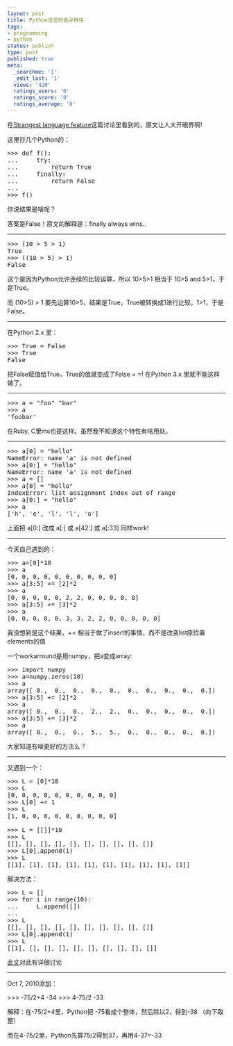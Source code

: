 ```yaml
---
layout: post
title: Python语言的诡异特性
tags:
- programming
- python
status: publish
type: post
published: true
meta:
  _searchme: '1'
  _edit_last: '1'
  views: '420'
  ratings_users: '0'
  ratings_score: '0'
  ratings_average: '0'
---
```

在<a href="http://stackoverflow.com/questions/1995113" target="_blank">Strangest language feature</a>这篇讨论里看到的，原文让人大开眼界啊!

这里抄几个Python的：
<pre>&gt;&gt;&gt; def f():
...     try:
...         return True
...     finally:
...         return False
...
&gt;&gt;&gt; f()</pre>
你说结果是啥呢？

答案是False！原文的解释是：finally always wins..

_____________________________
<pre>&gt;&gt;&gt; (10 &gt; 5 &gt; 1)
True
&gt;&gt;&gt; ((10 &gt; 5) &gt; 1)
False</pre>
这个是因为Python允许连续的比较运算，所以 10&gt;5&gt;1 相当于 10&gt;5 and 5&gt;1，于是True。

而 (10&gt;5) &gt; 1 要先运算10&gt;5，结果是True，True被转换成1进行比较，1&gt;1，于是False。

_____________________________

在Python 2.x 里：
<pre>&gt;&gt;&gt; True = False
&gt;&gt;&gt; True
False</pre>
把False赋值给True，True的值就变成了False = =!
在Python 3.x 里就不能这样做了。

_____________________________
<pre>&gt;&gt;&gt; a = "foo" "bar"
&gt;&gt;&gt; a
'foobar'</pre>
在Ruby, C里ms也是这样。虽然我不知道这个特性有啥用处。

_____________________________
<pre>&gt;&gt;&gt; a[0] = "hello"
NameError: name 'a' is not defined
&gt;&gt;&gt; a[0:] = "hello"
NameError: name 'a' is not defined
&gt;&gt;&gt; a = []
&gt;&gt;&gt; a[0] = "hello"
IndexError: list assignment index out of range
&gt;&gt;&gt; a[0:] = "hello"
&gt;&gt;&gt; a
['h', 'e', 'l', 'l', 'o']</pre>
上面把 a[0:] 改成 a[:] 或 a[42:] 或 a[:33] 同样work!

_____________________________

今天自己遇到的：
<pre>&gt;&gt;&gt; a=[0]*10
&gt;&gt;&gt; a
[0, 0, 0, 0, 0, 0, 0, 0, 0, 0]
&gt;&gt;&gt; a[3:5] += [2]*2
&gt;&gt;&gt; a
[0, 0, 0, 0, 0, 2, 2, 0, 0, 0, 0, 0]
&gt;&gt;&gt; a[3:5] += [3]*2
&gt;&gt;&gt; a
[0, 0, 0, 0, 0, 3, 3, 2, 2, 0, 0, 0, 0, 0]</pre>
我没想到是这个结果，+= 相当于做了insert的事情，而不是改变list原位置elements的值

一个workarround是用numpy，把a变成array:
<pre>&gt;&gt;&gt; import numpy
&gt;&gt;&gt; a=numpy.zeros(10)
&gt;&gt;&gt; a
array([ 0.,  0.,  0.,  0.,  0.,  0.,  0.,  0.,  0.,  0.])
&gt;&gt;&gt; a[3:5] += [2]*2
&gt;&gt;&gt; a
array([ 0.,  0.,  0.,  2.,  2.,  0.,  0.,  0.,  0.,  0.])
&gt;&gt;&gt; a[3:5] += [3]*2
&gt;&gt;&gt; a
array([ 0.,  0.,  0.,  5.,  5.,  0.,  0.,  0.,  0.,  0.])</pre>
大家知道有啥更好的方法么？

_____________________________

又遇到一个：
<pre>&gt;&gt;&gt; L = [0]*10
&gt;&gt;&gt; L
[0, 0, 0, 0, 0, 0, 0, 0, 0, 0]
&gt;&gt;&gt; L[0] += 1
&gt;&gt;&gt; L
[1, 0, 0, 0, 0, 0, 0, 0, 0, 0]

&gt;&gt;&gt; L = [[]]*10
&gt;&gt;&gt; L
[[], [], [], [], [], [], [], [], [], []]
&gt;&gt;&gt; L[0].append(1)
&gt;&gt;&gt; L
[[1], [1], [1], [1], [1], [1], [1], [1], [1], [1]]</pre>
解决方法：
<pre>&gt;&gt;&gt; L = []
&gt;&gt;&gt; for i in range(10):
...     L.append([])
...
&gt;&gt;&gt; L
[[], [], [], [], [], [], [], [], [], []]
&gt;&gt;&gt; L[0].append(1)
&gt;&gt;&gt; L
[[1], [], [], [], [], [], [], [], [], []]</pre>
<a href="http://www.daniweb.com/forums/thread58916.html">此文</a>对此有详细讨论

_____________________________

Oct 7, 2010添加：

&gt;&gt;&gt; -75/2+4
-34
&gt;&gt;&gt; 4-75/2
-33

解释：在-75/2+4里，Python把 -75看成个整体，然后除以2，得到-38 （向下取整）

而在4-75/2里，Python先算75/2得到37，再用4-37=-33
